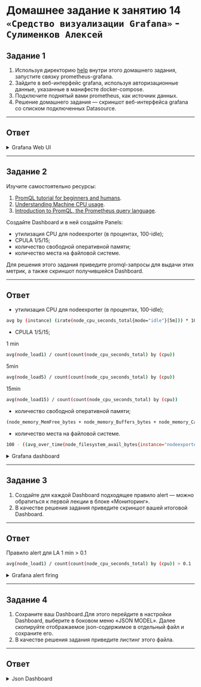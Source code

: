 # Домашнее задание к занятию 14 `«Средство визуализации Grafana»` - `Сулименков Алексей`

## Задание 1

1. Используя директорию [help](./help) внутри этого домашнего задания, запустите связку prometheus-grafana.
2. Зайдите в веб-интерфейс grafana, используя авторизационные данные, указанные в манифесте docker-compose.
3. Подключите поднятый вами prometheus, как источник данных.
4. Решение домашнего задания — скриншот веб-интерфейса grafana со списком подключенных Datasource.

---

## Ответ

<details> <summary>Grafana Web UI</summary>

![web](https://github.com/biparasite/10-monitoring-03-systems/blob/main/task_1.jpg "web")

</details>

---

## Задание 2

Изучите самостоятельно ресурсы:

1. [PromQL tutorial for beginners and humans](https://valyala.medium.com/promql-tutorial-for-beginners-9ab455142085).
2. [Understanding Machine CPU usage](https://www.robustperception.io/understanding-machine-cpu-usage).
3. [Introduction to PromQL, the Prometheus query language](https://grafana.com/blog/2020/02/04/introduction-to-promql-the-prometheus-query-language/).

Создайте Dashboard и в ней создайте Panels:

- утилизация CPU для nodeexporter (в процентах, 100-idle);
- CPULA 1/5/15;
- количество свободной оперативной памяти;
- количество места на файловой системе.

Для решения этого задания приведите promql-запросы для выдачи этих метрик, а также скриншот получившейся Dashboard.

---

## Ответ

- утилизация CPU для nodeexporter (в процентах, 100-idle);

```bash
avg by (instance) (irate(node_cpu_seconds_total{mode="idle"}[5m])) * 100
```

- CPULA 1/5/15;

1 min

```bash
avg(node_load1) / count(count(node_cpu_seconds_total) by (cpu))
```

5min

```bash
avg(node_load5) / count(count(node_cpu_seconds_total) by (cpu))
```

15min

```bash
avg(node_load15) / count(count(node_cpu_seconds_total) by (cpu))
```

- количество свободной оперативной памяти;

```bash
(node_memory_MemFree_bytes + node_memory_Buffers_bytes + node_memory_Cached_bytes) / 1024 / 1024
```

- количество места на файловой системе.

```bash
100 - ((avg_over_time(node_filesystem_avail_bytes{instance="nodeexporter:9100",job="nodeexporter",mountpoint="/",fstype!="rootfs"}[$__rate_interval]) * 100) / avg_over_time(node_filesystem_size_bytes{instance="nodeexporter:9100",job="nodeexporter",mountpoint="/",fstype!="rootfs"}[$__rate_interval]))
```

<details> <summary>Grafana dashboard</summary>

![web](https://github.com/biparasite/10-monitoring-03-systems/blob/main/task_1.jpg "web")

</details>

---

## Задание 3

1. Создайте для каждой Dashboard подходящее правило alert — можно обратиться к первой лекции в блоке «Мониторинг».
1. В качестве решения задания приведите скриншот вашей итоговой Dashboard.

---

## Ответ

Правило alert для LA 1 min > 0.1

```bash
avg(node_load1) / count(count(node_cpu_seconds_total) by (cpu)) > 0.1
```

<details> <summary>Grafana alert firing</summary>

![firing](https://github.com/biparasite/10-monitoring-03-systems/blob/main/task_3.jpg "firing")
![LA1](https://github.com/biparasite/10-monitoring-03-systems/blob/main/task_3.1.jpg "LA1")

</details>

---

## Задание 4

1. Сохраните ваш Dashboard.Для этого перейдите в настройки Dashboard, выберите в боковом меню «JSON MODEL». Далее скопируйте отображаемое json-содержимое в отдельный файл и сохраните его.
1. В качестве решения задания приведите листинг этого файла.

---

## Ответ

<details> <summary>Json Dashboard</summary>
```json
{
  "annotations": {
    "list": [
      {
        "builtIn": 1,
        "datasource": {
          "type": "grafana",
          "uid": "-- Grafana --"
        },
        "enable": true,
        "hide": true,
        "iconColor": "rgba(0, 211, 255, 1)",
        "name": "Annotations & Alerts",
        "type": "dashboard"
      }
    ]
  },
  "editable": true,
  "fiscalYearStartMonth": 0,
  "graphTooltip": 0,
  "id": 1,
  "links": [],
  "panels": [
    {
      "datasource": {
        "type": "prometheus",
        "uid": "eer3j1mgk4d8ge"
      },
      "fieldConfig": {
        "defaults": {
          "color": {
            "mode": "palette-classic"
          },
          "custom": {
            "axisBorderShow": false,
            "axisCenteredZero": false,
            "axisColorMode": "text",
            "axisLabel": "",
            "axisPlacement": "auto",
            "barAlignment": 0,
            "barWidthFactor": 0.6,
            "drawStyle": "line",
            "fillOpacity": 0,
            "gradientMode": "none",
            "hideFrom": {
              "legend": false,
              "tooltip": false,
              "viz": false
            },
            "insertNulls": false,
            "lineInterpolation": "linear",
            "lineWidth": 1,
            "pointSize": 5,
            "scaleDistribution": {
              "type": "linear"
            },
            "showPoints": "auto",
            "spanNulls": false,
            "stacking": {
              "group": "A",
              "mode": "none"
            },
            "thresholdsStyle": {
              "mode": "off"
            }
          },
          "mappings": [],
          "thresholds": {
            "mode": "absolute",
            "steps": [
              {
                "color": "green"
              },
              {
                "color": "red",
                "value": 80
              }
            ]
          },
          "unit": "percent"
        },
        "overrides": []
      },
      "gridPos": {
        "h": 8,
        "w": 12,
        "x": 0,
        "y": 0
      },
      "id": 4,
      "options": {
        "legend": {
          "calcs": [],
          "displayMode": "list",
          "placement": "bottom",
          "showLegend": true
        },
        "tooltip": {
          "hideZeros": false,
          "mode": "single",
          "sort": "none"
        }
      },
      "pluginVersion": "12.0.2",
      "targets": [
        {
          "editorMode": "code",
          "expr": "100 - ((avg_over_time(node_filesystem_avail_bytes{instance=\"nodeexporter:9100\",job=\"nodeexporter\",mountpoint=\"/\",fstype!=\"rootfs\"}[$__rate_interval]) * 100) / avg_over_time(node_filesystem_size_bytes{instance=\"nodeexporter:9100\",job=\"nodeexporter\",mountpoint=\"/\",fstype!=\"rootfs\"}[$__rate_interval]))\n",
          "legendFormat": "Disk usage %",
          "range": true,
          "refId": "A"
        }
      ],
      "title": "Disk Space Usage %",
      "type": "timeseries"
    },
    {
      "datasource": {
        "type": "prometheus",
        "uid": "eer3j1mgk4d8ge"
      },
      "description": "",
      "fieldConfig": {
        "defaults": {
          "color": {
            "mode": "palette-classic"
          },
          "custom": {
            "axisBorderShow": false,
            "axisCenteredZero": false,
            "axisColorMode": "text",
            "axisLabel": "100% IDLE",
            "axisPlacement": "auto",
            "barAlignment": 0,
            "barWidthFactor": 0.6,
            "drawStyle": "line",
            "fillOpacity": 0,
            "gradientMode": "none",
            "hideFrom": {
              "legend": false,
              "tooltip": false,
              "viz": false
            },
            "insertNulls": false,
            "lineInterpolation": "linear",
            "lineWidth": 1,
            "pointSize": 5,
            "scaleDistribution": {
              "type": "linear"
            },
            "showPoints": "auto",
            "spanNulls": false,
            "stacking": {
              "group": "A",
              "mode": "none"
            },
            "thresholdsStyle": {
              "mode": "off"
            }
          },
          "mappings": [],
          "thresholds": {
            "mode": "absolute",
            "steps": [
              {
                "color": "green"
              },
              {
                "color": "red",
                "value": 80
              },
              {
                "color": "#EAB839",
                "value": 90
              }
            ]
          },
          "unit": "percent"
        },
        "overrides": []
      },
      "gridPos": {
        "h": 8,
        "w": 12,
        "x": 12,
        "y": 0
      },
      "id": 1,
      "options": {
        "legend": {
          "calcs": [],
          "displayMode": "list",
          "placement": "bottom",
          "showLegend": true
        },
        "tooltip": {
          "hideZeros": false,
          "mode": "single",
          "sort": "none"
        }
      },
      "pluginVersion": "12.0.2",
      "targets": [
        {
          "datasource": {
            "type": "prometheus",
            "uid": "eer3j1mgk4d8ge"
          },
          "editorMode": "code",
          "expr": "avg by (instance) (irate(node_cpu_seconds_total{mode=\"idle\"}[5m])) * 100\n",
          "legendFormat": "CPU IDLE",
          "range": true,
          "refId": "A"
        }
      ],
      "title": "CPU IDLE",
      "transparent": true,
      "type": "timeseries"
    },
    {
      "datasource": {
        "type": "prometheus",
        "uid": "eer3j1mgk4d8ge"
      },
      "fieldConfig": {
        "defaults": {
          "color": {
            "mode": "palette-classic"
          },
          "custom": {
            "axisBorderShow": false,
            "axisCenteredZero": false,
            "axisColorMode": "text",
            "axisLabel": "",
            "axisPlacement": "auto",
            "barAlignment": 0,
            "barWidthFactor": 0.6,
            "drawStyle": "line",
            "fillOpacity": 0,
            "gradientMode": "none",
            "hideFrom": {
              "legend": false,
              "tooltip": false,
              "viz": false
            },
            "insertNulls": false,
            "lineInterpolation": "linear",
            "lineWidth": 1,
            "pointSize": 5,
            "scaleDistribution": {
              "type": "linear"
            },
            "showPoints": "auto",
            "spanNulls": false,
            "stacking": {
              "group": "A",
              "mode": "none"
            },
            "thresholdsStyle": {
              "mode": "off"
            }
          },
          "mappings": [],
          "thresholds": {
            "mode": "absolute",
            "steps": [
              {
                "color": "green"
              },
              {
                "color": "red",
                "value": 80
              }
            ]
          },
          "unit": "decmbytes"
        },
        "overrides": []
      },
      "gridPos": {
        "h": 8,
        "w": 12,
        "x": 0,
        "y": 8
      },
      "id": 3,
      "options": {
        "legend": {
          "calcs": [],
          "displayMode": "list",
          "placement": "bottom",
          "showLegend": true
        },
        "tooltip": {
          "hideZeros": false,
          "mode": "single",
          "sort": "none"
        }
      },
      "pluginVersion": "12.0.2",
      "targets": [
        {
          "disableTextWrap": false,
          "editorMode": "code",
          "exemplar": false,
          "expr": "node_memory_MemTotal_bytes{job=\"nodeexporter\"}/1024/1024",
          "format": "heatmap",
          "fullMetaSearch": false,
          "includeNullMetadata": true,
          "instant": false,
          "interval": "",
          "legendFormat": "Memory total",
          "range": true,
          "refId": "A",
          "useBackend": false
        },
        {
          "datasource": {
            "type": "prometheus",
            "uid": "eer3j1mgk4d8ge"
          },
          "editorMode": "code",
          "expr": "(node_memory_MemFree_bytes + node_memory_Buffers_bytes + node_memory_Cached_bytes) / 1024 / 1024\n",
          "hide": false,
          "instant": false,
          "legendFormat": "Free Memory",
          "range": true,
          "refId": "B"
        }
      ],
      "title": "Mem Free",
      "type": "timeseries"
    },
    {
      "datasource": {
        "type": "prometheus",
        "uid": "eer3j1mgk4d8ge"
      },
      "fieldConfig": {
        "defaults": {
          "color": {
            "mode": "palette-classic"
          },
          "custom": {
            "axisBorderShow": false,
            "axisCenteredZero": false,
            "axisColorMode": "text",
            "axisLabel": "LA 1/5/15nim",
            "axisPlacement": "auto",
            "barAlignment": 0,
            "barWidthFactor": 0.6,
            "drawStyle": "line",
            "fillOpacity": 0,
            "gradientMode": "none",
            "hideFrom": {
              "legend": false,
              "tooltip": false,
              "viz": false
            },
            "insertNulls": false,
            "lineInterpolation": "linear",
            "lineWidth": 1,
            "pointSize": 5,
            "scaleDistribution": {
              "type": "linear"
            },
            "showPoints": "auto",
            "spanNulls": false,
            "stacking": {
              "group": "A",
              "mode": "none"
            },
            "thresholdsStyle": {
              "mode": "off"
            }
          },
          "mappings": [],
          "thresholds": {
            "mode": "absolute",
            "steps": [
              {
                "color": "green"
              },
              {
                "color": "red",
                "value": 80
              }
            ]
          }
        },
        "overrides": []
      },
      "gridPos": {
        "h": 8,
        "w": 12,
        "x": 12,
        "y": 8
      },
      "id": 2,
      "options": {
        "legend": {
          "calcs": [],
          "displayMode": "list",
          "placement": "bottom",
          "showLegend": true
        },
        "tooltip": {
          "hideZeros": false,
          "mode": "single",
          "sort": "none"
        }
      },
      "pluginVersion": "12.0.2",
      "targets": [
        {
          "disableTextWrap": false,
          "editorMode": "code",
          "expr": "avg(node_load1) / count(count(node_cpu_seconds_total) by (cpu))",
          "fullMetaSearch": false,
          "includeNullMetadata": true,
          "legendFormat": "LA 1 min",
          "range": true,
          "refId": "A",
          "useBackend": false
        },
        {
          "datasource": {
            "type": "prometheus",
            "uid": "eer3j1mgk4d8ge"
          },
          "disableTextWrap": false,
          "editorMode": "code",
          "expr": "avg(node_load5) / count(count(node_cpu_seconds_total) by (cpu))",
          "fullMetaSearch": false,
          "hide": false,
          "includeNullMetadata": true,
          "instant": false,
          "legendFormat": "LA 5 min",
          "range": true,
          "refId": "B",
          "useBackend": false
        },
        {
          "datasource": {
            "type": "prometheus",
            "uid": "eer3j1mgk4d8ge"
          },
          "editorMode": "code",
          "expr": "avg(node_load15) / count(count(node_cpu_seconds_total) by (cpu))",
          "hide": false,
          "instant": false,
          "legendFormat": "LA 15 min",
          "range": true,
          "refId": "C"
        }
      ],
      "title": "LA on 1/5/15",
      "transparent": true,
      "type": "timeseries"
    }
  ],
  "preload": false,
  "refresh": "10s",
  "schemaVersion": 41,
  "tags": [],
  "templating": {
    "list": []
  },
  "time": {
    "from": "now-30m",
    "to": "now"
  },
  "timepicker": {},
  "timezone": "browser",
  "title": "Test",
  "uid": "d0600664-5c66-420e-a38b-b547e79dc6ff",
  "version": 17
}
```

</details>

